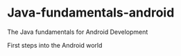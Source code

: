 # Java-fundamentals-android
The Java fundamentals for Android Development

First steps into the Android world